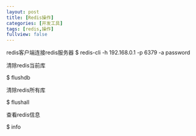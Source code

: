 ```yaml
---
layout: post
title: [Redis操作]
categories: [开发工具]
tags: [redis,操作]
fullview: false
---
```

redis客户端连接redis服务器
$ redis-cli -h 192.168.0.1 -p 6379 -a password

清除redis当前库

$ flushdb

清除redis所有库

$ flushall

查看redis信息

$ info
